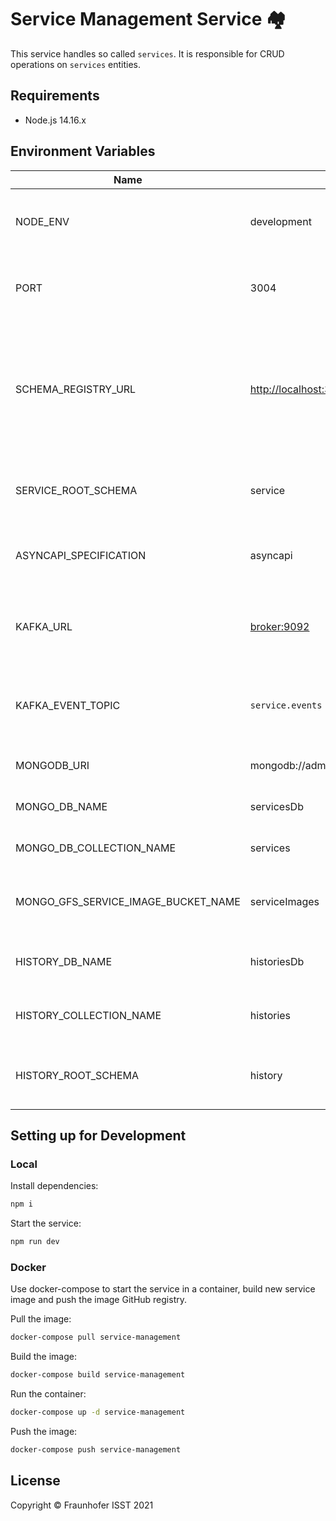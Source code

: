 # Service Management Service 🏘️

This service handles so called `services`. It is responsible for CRUD operations on `services` entities.

## Requirements

+ Node.js 14.16.x

## Environment Variables

|Name|default|description|
|---|---|---|
|NODE_ENV|development|sets the mode in which the service runs|
|PORT|3004|sets the port allocated by the service|
|SCHEMA_REGISTRY_URL|<http://localhost:3010/>|URL of the schema registry where the `service` JSON schema and `asyncapi` schema is located|
|SERVICE_ROOT_SCHEMA|service|name of the `service` root schema to be loaded|
|ASYNCAPI_SPECIFICATION|asyncapi|name of the `asyncapi` schema to be loaded|
|KAFKA_URL|<broker:9092>|where the Kafka broker is located to read events from|
|KAFKA_EVENT_TOPIC|`service.events`|topic to which service events should be published|
|MONGODB_URI|mongodb://admin:admin@localhost:27017|MongoDB connection URI|
|MONGO_DB_NAME|servicesDb|MongoDB database name|
|MONGO_DB_COLLECTION_NAME|services|MongoDB collection name|
|MONGO_GFS_SERVICE_IMAGE_BUCKET_NAME|serviceImages|MongoDB bucket name for service images|
|HISTORY_DB_NAME|historiesDb|MongoDB database name for histories|
|HISTORY_COLLECTION_NAME|histories|MongoDB collection name for histories|
|HISTORY_ROOT_SCHEMA|history|name of the `history` root schema to be loaded|


## Setting up for Development

### Local

Install dependencies:

```sh
npm i
```

Start the service:

```sh
npm run dev
```

### Docker

Use docker-compose to start the service in a container, build new service image and push the image GitHub registry.

Pull the image:

```sh
docker-compose pull service-management
```

Build the image:

```sh
docker-compose build service-management
```

Run the container:

```sh
docker-compose up -d service-management
```

Push the image:

```sh
docker-compose push service-management
```

## License

Copyright © Fraunhofer ISST 2021

